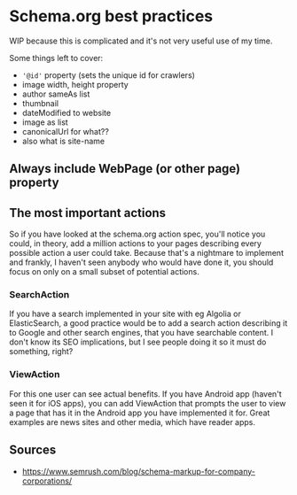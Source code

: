 # Schema.org best practices

WIP because this is complicated and it's not very useful use of my time.

Some things left to cover:

- `'@id'` property (sets the unique id for crawlers)
- image width, height property
- author sameAs list
- thumbnail
- dateModified to website
- image as list
- canonicalUrl for what??
- also what is site-name

## Always include WebPage (or other page) property

## The most important actions

So if you have looked at the schema.org action spec, you'll notice you could, in theory, add a million actions to your pages describing every possible action a user could take. Because that's a nightmare to implement and frankly, I haven't seen anybody who would have done it, you should focus on only on a small subset of potential actions.

### SearchAction

If you have a search implemented in your site with eg Algolia or ElasticSearch, a good practice would be to add a search action describing it to Google and other search engines, that you have searchable content. I don't know its SEO implications, but I see people doing it so it must do something, right?

### ViewAction

For this one user can see actual benefits. If you have Android app (haven't seen it for iOS apps), you can add ViewAction that prompts the user to view a page that has it in the Android app you have implemented it for. Great examples are news sites and other media, which have reader apps.

## Sources

- https://www.semrush.com/blog/schema-markup-for-company-corporations/
